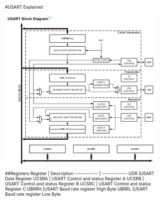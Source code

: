 #USART Explained

![Alt text](https://github.com/ganeshredcobra/Avr_Programming/blob/master/UART/Img/USART_BlkDiag.png "Block Diagram")

##Registers
Register | Description
------------ | -------------
 UDR |USART Data Register 
 UCSRA | USART Control and status Register A
 UCSRB | USART Control and status Register B
 UCSRC | USART Control and status Register C
 UBRRH |USART Baud rate register High Byte
 UBRRL |USART Baud rate register Low Byte
